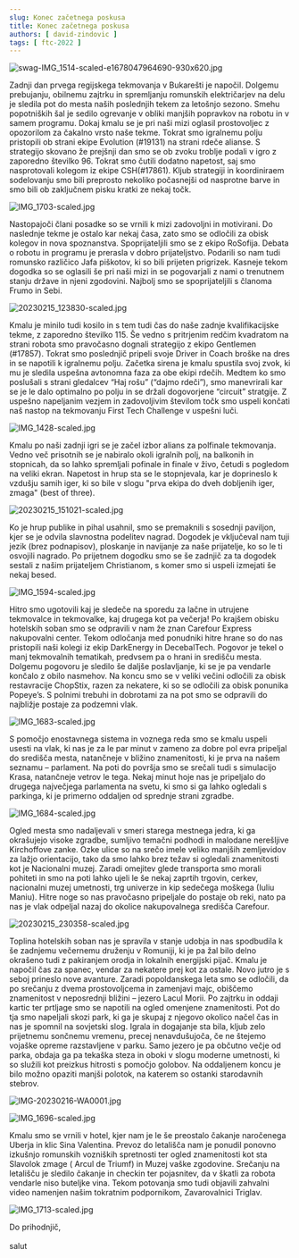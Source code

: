 ```yaml
---
slug: Konec začetnega poskusa
title: Konec začetnega poskusa
authors: [ david-zindovic ]
tags: [ ftc-2022 ]
---
```



![swag-IMG_1514-scaled-e1678047964690-930x620.jpg](img/swag-IMG_1514-scaled-e1678047964690-930x620.jpg)

Zadnji dan prvega regijskega tekmovanja v Bukarešti je napočil. Dolgemu prebujanju, obilnemu zajtrku in spremljanju
romunskih električarjev na delu je sledila pot do mesta naših poslednjih tekem za letošnjo sezono. Smehu popotniških šal
je sedilo ogrevanje v obliki manjših popravkov na robotu in v samem programu. <!-- truncate --> Dokaj kmalu se je pri
naši mizi oglasil prostovoljec z opozorilom za čakalno vrsto naše tekme. Tokrat smo igralnemu polju pristopili ob strani
ekipe Evolution (#19131) na strani rdeče alianse. S strategijo skovano že prejšnji dan smo se ob zvoku troblje podali v
igro z zaporedno številko 96. Tokrat smo čutili dodatno napetost, saj smo nasprotovali kolegom iz ekipe CSH(#17861).
Kljub strategiji in koordiniraem sodelovanju smo bili preprosto nekoliko počasnejši od nasprotne barve in smo bili ob
zaključnem pisku kratki ze nekaj točk.

![IMG_1703-scaled.jpg](img/IMG_1703-scaled.jpg)

Nastopajoči člani posadke so se vrnili k mizi zadovoljni in motivirani. Do naslednje tekme je ostalo kar nekaj časa,
zato smo se odločili za obisk kolegov in nova spoznanstva. Spoprijateljili smo se z ekipo RoSofija. Debata o robotu in
programu je prerasla v dobro prijateljstvo. Podarili so nam tudi romunsko različico Jafa piškotov, ki so bili prijeten
prigrizek. Kasneje tekom dogodka so se oglasili še pri naši mizi in se pogovarjali z nami o trenutnem stanju države in
njeni zgodovini. Najbolj smo se spoprijateljili s članoma Frumo in Sebi.

![20230215_123830-scaled.jpg](img/20230215_123830-scaled.jpg)

Kmalu je minilo tudi kosilo in s tem tudi čas do naše zadnje kvalifikacijske tekme, z zaporedno številko 115. Še vedno s
pritrjenim redčim kvadratom na strani robota smo pravočasno dognali strategijo z ekipo Gentlemen (#17857). Tokrat smo
poslednjič pripeli svoje Driver in Coach broške na dres in se napotili k igralnemu polju. Začetka sirena je kmalu
spustila svoj zvok, ki mu je sledila uspešna avtonomna faza za obe ekipi rdečih. Medtem ko smo poslušali s strani
gledalcev “Haj rošu” (“dajmo rdeči”), smo manevrirali kar se je le dalo optimalno po polju in se držali dogovorjene
“circuit” stratgije. Z uspešno napeljanim vezjem in zadovoljivim številom točk smo uspeli končati naš nastop na
tekmovanju First Tech Challenge v uspešni luči.

![IMG_1428-scaled.jpg](img/IMG_1428-scaled.jpg)

Kmalu po naši zadnji igri se je začel izbor alians za polfinale tekmovanja. Vedno več prisotnih se je nabiralo okoli
igralnih polj, na balkonih in stopnicah, da so lahko spremljali pofinale in finale v živo, četudi s pogledom na veliki
ekran. Napetost in hrup sta se le stopnjevala, kar je doprineslo k vzdušju samih iger, ki so bile v slogu "prva ekipa do
dveh dobljenih iger, zmaga" (best of three).

![20230215_151021-scaled.jpg](img/20230215_151021-scaled.jpg)

Ko je hrup publike in pihal usahnil, smo se premaknili s sosednji paviljon, kjer se je odvila slavnostna podelitev
nagrad. Dogodek je vključeval nam tuji jezik (brez podnapisov), ploskanje in navijanje za naše prijatelje, ko so le ti
osvojili nagrado. Po prijetnem dogodku smo se še zadnjič za ta dogodek sestali z našim prijateljem Christianom, s komer
smo si uspeli izmejati še nekaj besed.

![IMG_1594-scaled.jpg](img/IMG_1594-scaled.jpg)

Hitro smo ugotovili kaj je sledeče na sporedu za lačne in utrujene tekmovalce in tekmovalke, kaj drugega kot pa večerja!
Po krajšem obisku hotelskih soban smo se odpravili v nam že znan Carefour Express nakupovalni center. Tekom odločanja
med ponudniki hitre hrane so do nas pristopili naši kolegi iz ekip DarkEnergy in DecebalTech. Pogovor je tekel o manj
tekmovalnih tematikah, predvsem pa o hrani in središču mesta. Dolgemu pogovoru je sledilo še daljše poslavljanje, ki se
je pa vendarle končalo z obilo nasmehov. Na koncu smo se v veliki večini odločili za obisk restavracije ChopStix, razen
za nekatere, ki so se odločili za obisk ponunika Popeye’s. S polnimi trebuhi in dobrotami za na pot smo se odpravili do
najbližje postaje za podzemni vlak.

![IMG_1683-scaled.jpg](img/IMG_1683-scaled.jpg)

S pomočjo enostavnega sistema in voznega reda smo se kmalu uspeli usesti na vlak, ki nas je za le par minut v zameno za
dobre pol evra pripeljal do središča mesta, natančneje v bližino znamenitosti, ki je prva na našem seznamu – parlament.
Na poti do površja smo se srečali tudi s simulacijo Krasa, natančneje vetrov le tega. Nekaj minut hoje nas je pripeljalo
do drugega največjega parlamenta na svetu, ki smo si ga lahko ogledali s parkinga, ki je primerno oddaljen od sprednje
strani zgradbe.

![IMG_1684-scaled.jpg](img/IMG_1684-scaled.jpg)

Ogled mesta smo nadaljevali v smeri starega mestnega jedra, ki ga okrašujejo visoke zgradbe, sumljivo temačni podhodi in
malodane nerešljive Kirchoffove zanke. Ozke ulice so na srečo imele veliko manjših zemljevidov za lažjo orientacijo,
tako da smo lahko brez težav si ogledali znamenitosti kot je Nacionalni muzej. Zaradi omejitev glede transporta smo
morali pohiteti in smo na poti lahko ujeli le še nekaj zaprtih trgovin, cerkev, nacionalni muzej umetnosti, trg univerze
in kip sedečega moškega (Iuliu Maniu). Hitre noge so nas pravočasno pripeljale do postaje ob reki, nato pa nas je vlak
odpeljal nazaj do okolice nakupovalnega središča Carefour.

![20230215_230358-scaled.jpg](img/20230215_230358-scaled.jpg)

Toplina hotelskih soban nas je spravila v stanje udobja in nas spodbudila k še zadnjemu večernemu druženju v Romuniji,
ki je pa žal bilo delno okrašeno tudi z pakiranjem orodja in lokalnih energijski pijač. Kmalu je napočil čas za spanec,
vendar za nekatere prej kot za ostale. Novo jutro je s seboj prineslo nove avanture. Zaradi popoldanskega leta smo se
odločili, da po srečanju z dvema prostovoljcema in zamenjavi majc, obiščemo znamenitost v neposrednji bližini – jezero
Lacul Morii. Po zajtrku in oddaji kartic ter prtljage smo se napotili na ogled omenjene znamenitosti. Pot do tja smo
napeljali skozi park, ki ga je skupaj z njegovo okolico načel čas in nas je spomnil na sovjetski slog. Igrala in
dogajanje sta bila, kljub zelo prijetnemu sončnemu vremenu, precej nenavdušujoča, če ne štejemo vojaške opreme
razstavljene v parku. Samo jezero je pa občutno večje od parka, obdaja ga pa tekaška steza in oboki v slogu moderne
umetnosti, ki so služili kot preizkus hitrosti s pomočjo golobov. Na oddaljenem koncu je bilo možno opaziti manjši
polotok, na katerem so ostanki starodavnih stebrov.

![IMG-20230216-WA0001.jpg](img/IMG-20230216-WA0001.jpg)

![IMG_1696-scaled.jpg](img/IMG_1696-scaled.jpg)

Kmalu smo se vrnili v hotel, kjer nam je le še preostalo čakanje naročenega Uberja in klic Sina Valentina. Prevoz do
letališča nam je ponudil ponovno izkušnjo romunskih vozniških spretnosti ter ogled znamenitosti kot sta Slavolok zmage (
Arcul de Triumf) in Muzej vaške zgodovine. Srečanju na letališču je sledilo čakanje in checkin ter pojasnitev, da v
škatli za robota vendarle niso buteljke vina. Tekom potovanja smo tudi objavili zahvalni video namenjen našim tokratnim
podpornikom, Zavarovalnici Triglav.

![IMG_1713-scaled.jpg](img/IMG_1713-scaled.jpg)

Do prihodnjič,<br></br>
salut
